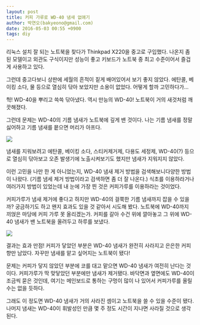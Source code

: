 ```yaml
---
layout: post
title: 커피 가루로 WD-40 냄새 없애기
author: 박연오(bakyeono@gmail.com)
date: 2016-05-03 00:55 +0900
tags: diy
---
```

리눅스 설치 잘 되는 노트북을 찾다가 Thinkpad X220을 중고로 구입했다. 나온지 좀 된 모델이고 외관도 구식이지만 성능이 좋고 키보드가 노트북 중 최고 수준이어서 즐겁게 사용하고 있다.

그런데 중고다보니 상판에 세월의 흔적이 짙게 배어있어서 보기 좋지 않았다. 에탄콜, 베이킹 소다, 물 등으로 열심히 닦아 보았지만 소용이 없었다. 어떻게 할까 고민하다가...

헉! WD-40을 뿌리고 쓱쓱 닦아냈다. 역시 만능의 WD-40! 노트북이 거의 새것처럼 깨끗해졌다.

그런데 문제는 WD-40의 기름 냄새가 노트북에 깊게 밴 것이다. 나는 기름 냄새를 정말 싫어하고 기름 냄새를 믙으면 머리가 아프다.

![](http://bakyeono.net/img/wd-40-perfume.jpeg)

냄새를 지워보려고 에탄콜, 베이킹 소다, 스티커제거제, 다용도 세정제, WD-40(?) 등으로 열심히 닦아보고 오존 발생기에 노출시켜보기도 했지만 냄새가 지워지지 않았다.

이런 고민을 나만 한 게 아니었는지, WD-40 냄새 제거 방법을 검색해보니다양한 방법이 나왔다. (기름 냄세 제거 방법이라고 검색하면 좀 더 잘 나온다.) 식초를 이용하라거나 여러가지 방법이 있었는데 내 눈에 가장 띈 것은 커피가루를 이용하라는 것이었다.

커피가루가 냄새 제거에 좋다고 하지만 WD-40의 걸쭉한 기름 냄새까지 잡을 수 있을까? 궁금하기도 하고 왠지 효과도 있을 것 같아서 시도해 봤다. 노트북에 WD-40까지 끼얹은 마당에 커피 가루 못 올리겠는가. 커피를 갈아 수건 위에 깔아놓고 그 위에 WD-40 냄새가 밴 노트북을 올려두고 하루를 보냈다.

![](http://bakyeono.net/img/thinkpad-x220-wd-40-coffee.png)

결과는 효과 만점! 커피가 닿았던 부분은 WD-40 냄새가 완전히 사라지고 은은한 커피향만 남았다. 자꾸만 냄새를 맡고 싶어지는 노트북이 됐다!

문제는 커피가 닿지 않았던 부분에 코를 대고 맡으면 WD-40 냄새가 여전히 난다는 것이다. 커피가루가 딱 맞닿았던 부분에만 냄새가 제거됐다. 바닥면과 옆면에도 WD-40이 조금씩 묻은 것인데, 여기는 메인보드로 통하는 구멍이 많이 나 있어서 커피가루를 올릴 수는 없을 듯하다.

그래도 이 정도면 WD-40 냄새가 거의 사라진 셈이고 노트북을 쓸 수 있을 수준이 됐다. 나머지 냄새는 WD-40이 휘발성인 만큼 몇 주 정도 시간이 지나면 사라질 것으로 생각된다.


